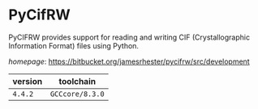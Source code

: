 # PyCifRW

PyCIFRW provides support for reading and writing CIF (Crystallographic Information Format) files using Python.

*homepage*: <https://bitbucket.org/jamesrhester/pycifrw/src/development>

version | toolchain
--------|----------
``4.4.2`` | ``GCCcore/8.3.0``

